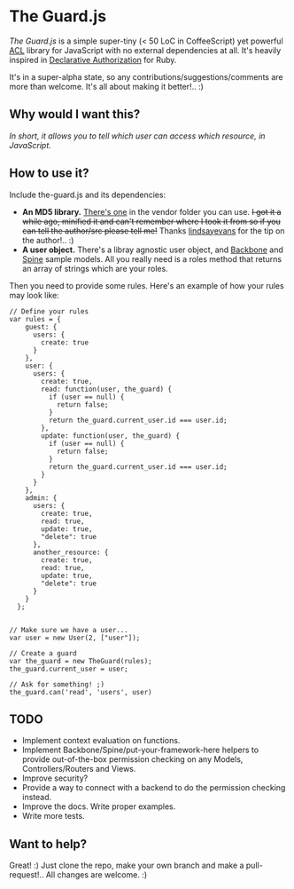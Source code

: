 # The Guard.js

*The Guard.js* is a simple super-tiny (< 50 LoC in CoffeeScript) yet powerful [ACL](http://en.wikipedia.org/wiki/Access_control_list) library for JavaScript with no external dependencies at all. It's heavily inspired in [Declarative Authorization](https://github.com/stffn/declarative_authorization) for Ruby.

It's in a super-alpha state, so any contributions/suggestions/comments are more than welcome. It's all about making it better!.. :)

## Why would I want this?

*In short, it allows you to tell which user can access which resource, in JavaScript.*

## How to use it?

Include the-guard.js and its dependencies:

* **An MD5 library.** [There's one](http://www.myersdaily.org/joseph/javascript/md5-text.html) in the vendor folder you can use. ~~I got it a while ago, minified it and can't remember where I took it from so if you can tell the author/src please tell me!~~ Thanks [lindsayevans](https://github.com/lindsayevans) for the tip on the author!.. :) 
* **A user object.** There's a libray agnostic user object, and [Backbone](http://documentcloud.github.com/backbone) and [Spine](http://spinejs.com) sample models. All you really need is a roles method that returns an array of strings which are your roles.

Then you need to provide some rules. Here's an example of how your rules may look like:

    // Define your rules
    var rules = {
        guest: {
          users: {
            create: true
          }
        },
        user: {
          users: {
            create: true,
            read: function(user, the_guard) {
              if (user == null) {
                return false;
              }
              return the_guard.current_user.id === user.id;
            },
            update: function(user, the_guard) {
              if (user == null) {
                return false;
              }
              return the_guard.current_user.id === user.id;
            }
          }
        },
        admin: {
          users: {
            create: true,
            read: true,
            update: true,
            "delete": true
          },
          another_resource: {
            create: true,
            read: true,
            update: true,
            "delete": true
          }
        }
      };
    
     
    // Make sure we have a user...
    var user = new User(2, ["user"]);
     
    // Create a guard
    var the_guard = new TheGuard(rules);
    the_guard.current_user = user;
     
    // Ask for something! ;)
    the_guard.can('read', 'users', user)


## TODO

* Implement context evaluation on functions. 
* Implement Backbone/Spine/put-your-framework-here helpers to provide out-of-the-box permission checking on any Models, Controllers/Routers and Views.
* Improve security?
* Provide a way to connect with a backend to do the permission checking instead.
* Improve the docs. Write proper examples.
* Write more tests.

## Want to help?

Great! :) Just clone the repo, make your own branch and make a pull-request!.. All changes are welcome. :)
